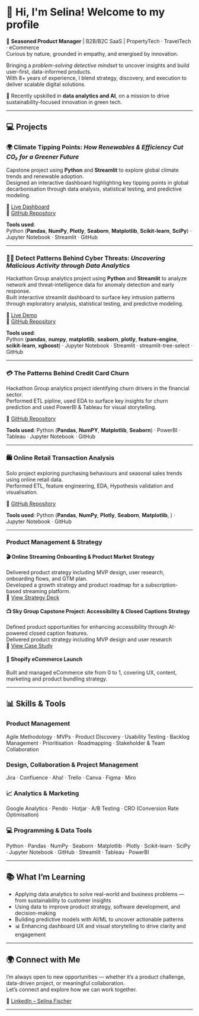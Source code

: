


# 👋 Hi, I'm Selina! Welcome to my profile 

🚀 **Seasoned Product Manager** | B2B/B2C SaaS | PropertyTech · TravelTech · eCommerce  
Curious by nature, grounded in empathy, and energised by innovation.  

Bringing a *problem-solving detective mindset* to uncover insights and build user-first, data-informed products.  
With 8+ years of experience, I blend strategy, discovery, and execution to deliver scalable digital solutions.

🌱 Recently upskilled in **data analytics and AI**, on a mission to drive sustainability-focused innovation in green tech.

---

## 💻 Projects

### 🌍 Climate Tipping Points: *How Renewables & Efficiency Cut CO₂ for a Greener Future*  
Capstone project using **Python** and **Streamlit** to explore global climate trends and renewable adoption.  
Designed an interactive dashboard highlighting key tipping points in global decarbonisation through data analysis, statistical testing, and predictive modeling.


🔗 [Live Dashboard](https://climatetippingpoints.streamlit.app/)  
🔗 [GitHub Repository](https://github.com/SelinaFischer/climate_tipping_points)

**Tools used**:  
Python (**Pandas**, **NumPy**, **Plotly**, **Seaborn**, **Matplotlib**, **Scikit-learn**, **SciPy**) · Jupyter Notebook · Streamlit · GitHub

---
### 🕵️‍♂️ Detect Patterns Behind Cyber Threats: *Uncovering Malicious Activity through Data Analytics*  
Hackathon Group analytics project using **Python** and **Streamlit** to analyze network and threat-intelligence data for anomaly detection and early response.  
Built interactive streamlit dashboard to surface key intrusion patterns through exploratory analysis, statistical testing, and predictive modeling.  

🔗 [Live Demo](https://cyberninjas.streamlit.app/)    
🔗 [GitHub Repository](https://github.com/SelinaFischer/unmasking_hidden_cyber_threats_t5)  

**Tools used**:  
Python (**pandas**, **numpy**, **matplotlib**, **seaborn**, **plotly**, **feature-engine**, **scikit-learn**, **xgboost**) · Jupyter Notebook · Streamlit · streamlit-tree-select · GitHub  

---

### 💳 The Patterns Behind Credit Card Churn  
Hackathon Group analytics project identifying churn drivers in the financial sector.  
Performed ETL pipline, used EDA to surface key insights for churn prediction and used PowerBI & Tableau for visual storytelling.

🔗 [GitHub Repository](https://github.com/SelinaFischer/Hackathon2_Credit_Card_Churn_T5)

**Tools used**: 
Python (**Pandas**, **NumPY**, **Matplotlib**, **Seaborn**) · PowerBI · Tableau ·  Jupyter Notebook · GitHub

---

### 🛍️ Online Retail Transaction Analysis  
Solo project exploring purchasing behaviours and seasonal sales trends using online retail data.  
Performed ETL, feature engineering, EDA, Hypothesis validation and visualisation.

🔗 [GitHub Repository](https://github.com/SelinaFischer/Project-1-Online-Retail-Transaction-Analysis)

**Tools used**: 
Python (**Pandas**, **NumPy**, **Plotly**, **Seaborn**, **Matplotlib**, ) · Jupyter Notebook · GitHub


---

### Product Management & Strategy

#### 🎬 Online Streaming Onboarding & Product Market Strategy  
Delivered product strategy including MVP design, user research, onboarding flows, and GTM plan.  
Developed a growth strategy and product roadmap for a subscription-based streaming platform.  
🔗 [View Strategy Deck](https://bit.ly/3HkkDoP)

#### 📺 Sky Group Capstone Project: Accessibility & Closed Captions Strategy  
Defined product opportunities for enhancing accessibility through AI-powered closed caption features.  
Delivered product strategy including MVP design and user research  
🔗 [View Case Study](https://bit.ly/4mlYOFv)

#### 🛒 Shopify eCommerce Launch  
Built and managed eCommerce site from 0 to 1, covering UX, content, marketing and product bundling strategy.

---

## 📊 Skills & Tools

###  Product Management  
Agile Methodology · MVPs · Product Discovery · Usability Testing · Backlog Management · Prioritisation · Roadmapping · Stakeholder & Team Collaboration

###  Design, Collaboration & Project Management  
Jira · Confluence · Aha! · Trello · Canva · Figma · Miro

### 📈 Analytics & Marketing  
Google Analytics · Pendo ·  Hotjar · A/B Testing · CRO (Conversion Rate Optimisation)

### 💻 Programming & Data Tools  
Python · Pandas · NumPy · Seaborn · Matplotlib · Plotly · Scikit-learn · SciPy · Jupyter Notebook ·  GitHub · Streamlit · Tableau · PowerBI

---

## 📚 What I’m Learning

- Applying data analytics to solve real-world and business problems — from sustainability to customer insights  
- Using data to improve product strategy, software development, and decision-making  
- Building predictive models with AI/ML to uncover actionable patterns  
- 📊 Enhancing dashboard UX and visual storytelling to drive clarity and engagement


---

## 🌍 Connect with Me

I’m always open to new opportunities — whether it’s a product challenge, data-driven project, or meaningful collaboration.  
Let’s connect and explore how we can work together.

🔗 [LinkedIn – Selina Fischer](https://www.linkedin.com/in/selinafischer8/)


---


